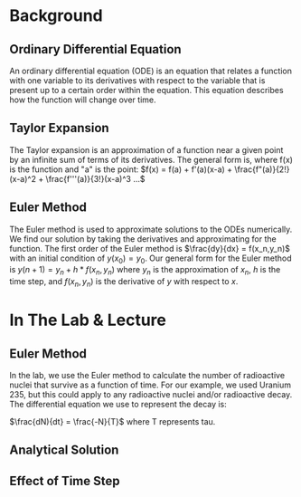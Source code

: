 # Background

## Ordinary Differential Equation
An ordinary differential equation (ODE) is an equation that relates a function with one variable to its derivatives with respect to the variable that is present up to a certain order within the equation. This equation describes how the function will change over time.

## Taylor Expansion
The Taylor expansion is an approximation of a function near a given point by an infinite sum of terms of its derivatives. The general form is, where f(x) is the function and "a" is the point:
$f(x) = f(a) + f'(a)(x-a) + \frac{f"(a)}{2!}(x-a)^2 + \frac{f'''(a)}{3!}(x-a)^3 ...$

## Euler Method
The Euler method is used to approximate solutions to the ODEs numerically. We find our solution by taking the derivatives and approximating for the function. The first order of the Euler method is $\frac{dy}{dx} = f(x_n,y_n)$ with an initial condition of $y(x_0) = y_0$. Our general form for the Euler method is $y(n+1) = y_n + h*f(x_n,y_n)$ where $y_n$ is the approximation of $x_n$, $h$ is the time step, and $f(x_n,y_n)$ is the derivative of $y$ with respect to $x$.

# In The Lab & Lecture

## Euler Method
In the lab, we use the Euler method to calculate the number of radioactive nuclei that survive as a function of time. For our example, we used Uranium 235, but this could apply to any radioactive nuclei and/or radioactive decay. The differential equation we use to represent the decay is: 

$\frac{dN){dt} = \frac{-N}{T}$ where T represents tau.



## Analytical Solution

## Effect of Time Step

